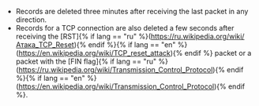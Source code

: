 * Records are deleted three minutes after receiving the last packet in any direction.
* Records for a TCP connection are also deleted a few seconds after receiving the [RST]{% if lang == "ru" %}(https://ru.wikipedia.org/wiki/Атака_TCP_Reset){% endif %}{% if lang == "en" %}(https://en.wikipedia.org/wiki/TCP_reset_attack){% endif %} packet or a packet with the [FIN flag]{% if lang == "ru" %}(https://ru.wikipedia.org/wiki/Transmission_Control_Protocol){% endif %}{% if lang == "en" %}(https://en.wikipedia.org/wiki/Transmission_Control_Protocol){% endif %}.